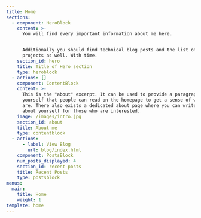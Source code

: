 ```yaml
---
title: Home
sections:
  - component: HeroBlock
    content: >-
      You will find every important information about me here.


      Additionally you should find technical blog posts and the list of my pet
      projects as well. With time.
    section_id: hero
    title: Title of Hero section
    type: heroblock
  - actions: []
    component: ContentBlock
    content: >-
      This is the "about" excerpt. It can be used to provide a paragraph about
      yourself that people can read on the homepage to get a sense of who you
      are. There also exists a dedicated about page where you can write more
      about yourself for those who are interested.
    image: /images/intro.jpg
    section_id: about
    title: About me
    type: contentblock
  - actions:
      - label: View Blog
        url: blog/index.html
    component: PostsBlock
    num_posts_displayed: 4
    section_id: recent-posts
    title: Recent Posts
    type: postsblock
menus:
  main:
    title: Home
    weight: 1
template: home
---
```


